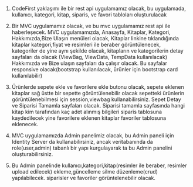 1. CodeFirst yaklaşımı ile bir rest api uygulamamız olacak, bu uygulamada, kullanıcı, kategori, kitap, siparis, ve favori tabloları oluşturulacak
2. Bir MVC uygulamamız olacak, ve bu mvc uygulamamız rest api ile haberleşecek.
   MVC uygulamamızda, Anasayfa, Kitaplar, Kategori, Hakkımızda,Bize Ulaşın menüleri olacak,
   Kitaplar linkine tıklandığında kitaplar kategori,fiyat ve resimleri ile beraber görüntülenecek, kategoriler de yine         aynı şekilde olacak, kitapların ve kategorilerin detay sayfaları da olacak (ViewBag, ViewData, TempData kullanılacak)
   Hakkımızda ve Bize ulaşın sayfaları da çalışır olacak.
   Bu sayfalar responsive olacak(bootstrap kullanılacak, ürünler için bootstrap card kullanılabilir) 

3. Ürünlerde sepete ekle ve favorilere ekle butonu olacak, sepete eklenen kitaplar sağ üstte bir sepette görüntülenebilir olacak
   sepetteki ürünlerin görüntülenebilmesi için session,viewbag kullanabilirsiniz. Sepet Detay ve Siparisi Tamamla sayfaları olacak.  Siparisi tamamla sayfasında hangi kitap kim tarafından kaç adet alınmış bilgileri siparis tablosuna kaydedilecek yine favorilere eklenen kitaplar favoriler tablosuna eklenecek.  

4. MVC uygulamamızda Admin panelimiz olacak, bu Admin paneli için Identity Server da kullanabilirsiniz, ancak veritabanında da role(user,admin) tabanlı bir yapı kurgulayarak ta bu Admin panelini oluşturabilirsiniz.

5. Bu Admin panelinde kullanıcı,kategori,kitap(resimler ile beraber, resimler upload edilecek) ekleme,güncelleme silme düzenleme(crud) yapılabilecek. siparisler ve favoriler görüntelenebilir olacak. 

